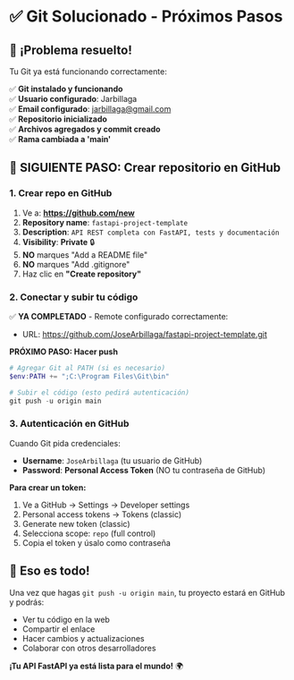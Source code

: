 # ✅ Git Solucionado - Próximos Pasos

## 🎉 ¡Problema resuelto!

Tu Git ya está funcionando correctamente:

✅ **Git instalado y funcionando**  
✅ **Usuario configurado**: Jarbillaga  
✅ **Email configurado**: jarbillaga@gmail.com  
✅ **Repositorio inicializado**  
✅ **Archivos agregados y commit creado**  
✅ **Rama cambiada a 'main'**  

## 🚀 SIGUIENTE PASO: Crear repositorio en GitHub

### 1. Crear repo en GitHub
1. Ve a: **https://github.com/new**
2. **Repository name**: `fastapi-project-template`
3. **Description**: `API REST completa con FastAPI, tests y documentación`
4. **Visibility**: **Private** 🔒
5. **NO** marques "Add a README file" 
6. **NO** marques "Add .gitignore"
7. Haz clic en **"Create repository"**

### 2. Conectar y subir tu código

✅ **YA COMPLETADO** - Remote configurado correctamente:
- URL: https://github.com/JoseArbillaga/fastapi-project-template.git

**PRÓXIMO PASO: Hacer push**

```powershell
# Agregar Git al PATH (si es necesario)
$env:PATH += ";C:\Program Files\Git\bin"

# Subir el código (esto pedirá autenticación)
git push -u origin main
```

### 3. Autenticación en GitHub

Cuando Git pida credenciales:
- **Username**: `JoseArbillaga` (tu usuario de GitHub)
- **Password**: **Personal Access Token** (NO tu contraseña de GitHub)

**Para crear un token:**
1. Ve a GitHub → Settings → Developer settings 
2. Personal access tokens → Tokens (classic)
3. Generate new token (classic)
4. Selecciona scope: `repo` (full control)
5. Copia el token y úsalo como contraseña

## 🎯 Eso es todo!

Una vez que hagas `git push -u origin main`, tu proyecto estará en GitHub y podrás:

- Ver tu código en la web
- Compartir el enlace
- Hacer cambios y actualizaciones
- Colaborar con otros desarrolladores

**¡Tu API FastAPI ya está lista para el mundo!** 🌍